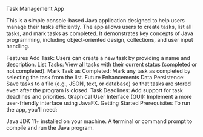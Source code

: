Task Management App

This is a simple console-based Java application designed to help users manage their tasks efficiently. The app allows users to create tasks, list all tasks, and mark tasks as completed. It demonstrates key concepts of Java programming, including object-oriented design, collections, and user input handling.

Features
Add Task: Users can create a new task by providing a name and description.
List Tasks: View all tasks with their current status (completed or not completed).
Mark Task as Completed: Mark any task as completed by selecting the task from the list.
Future Enhancements
Data Persistence: Save tasks to a file (e.g., JSON, text, or database) so that tasks are stored even after the program is closed.
Task Deadlines: Add support for task deadlines and priorities.
Graphical User Interface (GUI): Implement a more user-friendly interface using JavaFX.
Getting Started
Prerequisites
To run the app, you’ll need:

Java JDK 11+ installed on your machine.
A terminal or command prompt to compile and run the Java program.
